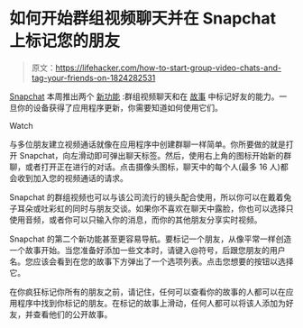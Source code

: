 # 如何开始群组视频聊天并在 Snapchat 上标记您的朋友

> 原文：<https://lifehacker.com/how-to-start-group-video-chats-and-tag-your-friends-on-1824282531>

[Snapchat](https://lifehacker.com/its-time-to-stop-using-snapchat-unless-youre-a-teen-1821919274) 本周推出两个 [新功能](https://www.snap.com/en-US/news/post/introducing-group-video-chat/) :群组视频聊天和在 [故事](https://lifehacker.com/how-to-share-snapchat-stories-outside-the-app-1822338322) 中标记好友的能力。一旦你的设备获得了应用程序更新，你需要知道如何使用它们。

Watch

与多位朋友建立视频通话就像在应用程序中创建群聊一样简单。你所要做的就是打开 Snapchat，向左滑动即可弹出聊天标签。然后，使用右上角的图标开始新的群聊，或者打开正在进行的对话。点击摄像头图标，聊天中的每个人(最多 16 人)都会收到加入您的视频通话的请求。

Snapchat 的群组视频也可以与该公司流行的镜头配合使用，所以你可以在戴着兔子耳朵或吐彩虹的同时与朋友交谈。如果你不喜欢在聊天中露脸，你也可以选择只使用音频，或者你可以只输入你的消息，而你的其他朋友分享实时视频。

Snapchat 的第二个新功能甚至更容易导航。要标记一个朋友，从像平常一样创造一个故事开始。当您准备好添加一些文本时，请键入@符号，后跟您朋友的用户名。您应该会看到在您的故事下方弹出了一个选项列表。点击您想要的按钮以选择它。

在你疯狂标记你所有的朋友之前，请记住，任何可以查看你的故事的人都可以在应用程序中找到你标记的朋友。在标记的故事上滑动，任何人都可以将该人添加为好友，并查看他们的公开故事。